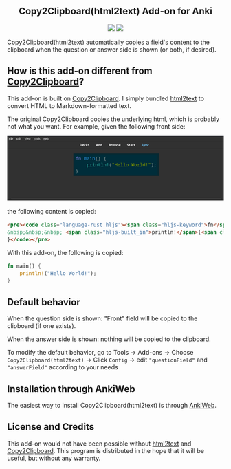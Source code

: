 <h2 align="center">Copy2Clipboard(html2text) Add-on for Anki</h2>

<p align="center">
<a title="License: GPL v3" href="https://www.gnu.org/licenses/gpl-3.0"><img  src="https://img.shields.io/badge/License-GPLv3-blue.svg"></a>
<a title="Rate on AnkiWeb" href="https://ankiweb.net/shared/info/703825446"><img src="https://glutanimate.com/logos/ankiweb-rate.svg"></a>
<br>
</p>

Copy2Clipboard(html2text) automatically copies a field's content to the clipboard when the question or answer side is shown (or both, if desired).

## How is this add-on different from [Copy2Clipboard](https://ankiweb.net/shared/info/1525025114)?

This add-on is built on [Copy2Clipboard](https://ankiweb.net/shared/info/1525025114). I simply bundled [html2text](https://github.com/Alir3z4/html2text) to convert HTML to Markdown-formatted text.

The original Copy2Clipboard copies the underlying html, which is probably not what you want. For example, given the following front side:

![anki](./anki-front.png)

the following content is copied:

```html
<pre><code class="language-rust hljs"><span class="hljs-keyword">fn</span> <span class="hljs-title function_">main</span>() {
&nbsp;&nbsp;&nbsp; <span class="hljs-built_in">println!</span>(<span class="hljs-string">"Hello World!"</span>);
}</code></pre>
```

With this add-on, the following is copied:

```rust
fn main() {
    println!("Hello World!");
}
```

## Default behavior

When the question side is shown: "Front" field will be copied to the clipboard (if one exists).

When the answer side is shown: nothing will be copied to the clipboard.

To modify the default behavior, go to Tools -> Add-ons -> Choose `Copy2Clipboard(html2text)` -> Click `Config` -> edit `"questionField"` and `"answerField"` according to your needs

## Installation through AnkiWeb

The easiest way to install Copy2Clipboard(html2text) is through [AnkiWeb](https://ankiweb.net/shared/info/703825446).

## License and Credits

This add-on would not have been possible without [html2text](https://github.com/Alir3z4/html2text) and [Copy2Clipboard](https://ankiweb.net/shared/info/1525025114). This program is distributed in the hope that it will be useful, but without any warranty.
